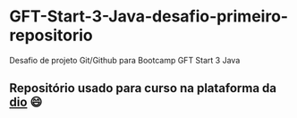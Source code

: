 # GFT-Start-3-Java-desafio-primeiro-repositorio
Desafio de projeto Git/Github para Bootcamp GFT Start 3 Java

## Repositório usado para curso na plataforma da [dio](https://web.dio.me/) 😄

 
